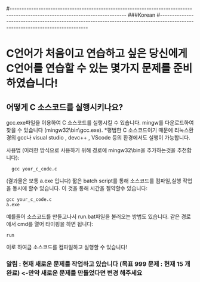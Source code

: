 #------------------------------------------------------------------------------------------------------------------------------
###Korean
#------------------------------------------------------------------------------------------------------------------------------
# C언어가 처음이고 연습하고 싶은 당신에게 C언어를 연습할 수 있는 몇가지 문제를 준비하였습니다! #

## 어떻게 C 소스코드를 실행시키나요? ##
gcc.exe파일을 이용하여 C 소스코드를 실행시킬 수 있습니다. mingw를 다운로드하여 찾을 수 있습니다 (mingw32\bin\gcc.exe).
*평범한 C 소스코드이기 때문에 리눅스환경의 gcc나 visual studio , devc++ , VScode 등의 환경에서도 실행이 가능합니다.

사용법 (이러한 방식으로 사용하기 위해 경로에 mingw32\bin을 추가하는것을 추천합니다):
```batch
  gcc your_c_code.c
```

(결과물은 보통 a.exe 입니다)
짧은 batch script를 통해 소스코드를 컴파일,실행 작업을 동시에 할수 있습니다. 이 것을 통해 시간을 절약할수 있습니다:
```batch
gcc your_c_code.c
a.exe
```

예를들어 소스코드를 만들고나서 run.bat파일을 불러오는 방법도 있습니다. 같은 경로에서 cmd를 열어 타이핑을 하면 됩니다:
```batch
run
```

이로 하여금 소스코드를 컴파일하고 실행할 수 있습니다!

### 알림 : 현재 새로운 문제를 작업하고 있습니다 (목표 999 문제 : 현재 15 개 완료) <-만약 새로운 문제를 만들었다면 변경 해주세요

